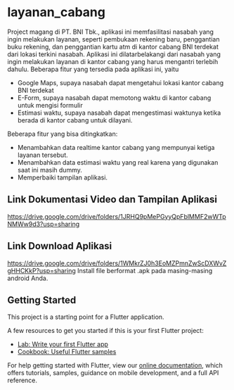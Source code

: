 # layanan_cabang

Project magang di PT. BNI Tbk., aplikasi ini memfasilitasi nasabah yang ingin melakukan layanan, seperti pembukaan rekening baru, penggantian buku rekening, dan penggantian kartu atm di kantor cabang BNI terdekat dari lokasi terkini nasabah. Aplikasi ini dilatarbelakangi dari nasabah yang ingin melakukan layanan di kantor cabang yang harus mengantri terlebih dahulu. Beberapa fitur yang tersedia pada aplikasi ini, yaitu
- Google Maps, supaya nasabah dapat mengetahui lokasi kantor cabang BNI terdekat
- E-Form, supaya nasabah dapat memotong waktu di kantor cabang untuk mengisi formulir
- Estimasi waktu, supaya nasabah dapat mengestimasi waktunya ketika berada di kantor cabang untuk dilayani.

Beberapa fitur yang bisa ditingkatkan:
- Menambahkan data realtime kantor cabang yang mempunyai ketiga layanan tersebut.
- Menambahkan data estimasi waktu yang real karena yang digunakan saat ini masih dummy.
- Memperbaiki tampilan aplikasi.

## Link Dokumentasi Video dan Tampilan Aplikasi
https://drive.google.com/drive/folders/1JRHQ9pMePGyyQpFblMMF2wWTpNMWw9d3?usp=sharing

## Link Download Aplikasi
https://drive.google.com/drive/folders/1WMkrZJ0h3EoMZPmnZwScDXWvZgHHCKkP?usp=sharing
Install file berformat .apk pada masing-masing android Anda.

## Getting Started

This project is a starting point for a Flutter application.

A few resources to get you started if this is your first Flutter project:

- [Lab: Write your first Flutter app](https://flutter.dev/docs/get-started/codelab)
- [Cookbook: Useful Flutter samples](https://flutter.dev/docs/cookbook)

For help getting started with Flutter, view our
[online documentation](https://flutter.dev/docs), which offers tutorials,
samples, guidance on mobile development, and a full API reference.
